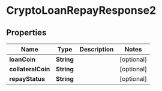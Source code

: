 

# CryptoLoanRepayResponse2


## Properties

| Name | Type | Description | Notes |
|------------ | ------------- | ------------- | -------------|
|**loanCoin** | **String** |  |  [optional] |
|**collateralCoin** | **String** |  |  [optional] |
|**repayStatus** | **String** |  |  [optional] |



